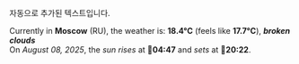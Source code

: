 
자동으로 추가된 텍스트입니다.

<!--START_SECTION:weather:moscow-->
Currently in **Moscow** (RU), the weather is: **18.4°C** (feels like **17.7°C**), ***broken clouds***<br/>
On *August 08, 2025*, the *sun rises* at 🌅**04:47** and *sets* at 🌇**20:22**.
<!--END_SECTION:weather-->
